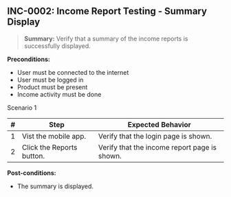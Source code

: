 ## **INC-0002:** Income Report Testing - Summary Display

> **Summary:** Verify that a summary of the income reports is successfully displayed. <br>

**Preconditions:**

- User must be connected to the internet
- User must be logged in
- Product must be present
- Income activity must be done

Scenario 1

| \#  | Step                      | Expected Behavior                            |
| --- | ------------------------- | -------------------------------------------- |
| 1   | Vist the mobile app.      | Verify that the login page is shown.         |
| 2   | Click the Reports button. | Verify that the income report page is shown. |

**Post-conditions:**

- The summary is displayed.
